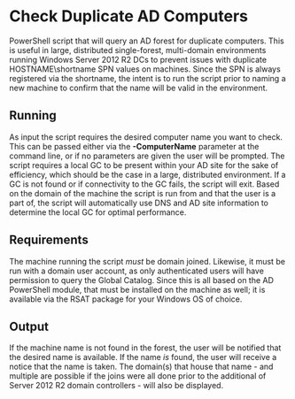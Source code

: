 Check Duplicate AD Computers===PowerShell script that will query an AD forest for duplicate computers. This is useful in large, distributed single-forest, multi-domain environments running Windows Server 2012 R2 DCs to prevent issues with duplicate HOSTNAME\shortname SPN values on machines. Since the SPN is always registered via the shortname, the intent is to run the script prior to naming a new machine to confirm that the name will be valid in the environment.Running---As input the script requires the desired computer name you want to check. This can be passed either via the **-ComputerName** parameter at the command line, or if no parameters are given the user will be prompted. The script requires a local GC to be present within your AD site for the sake of efficiency, which should be the case in a large, distributed environment. If a GC is not found or if connectivity to the GC fails, the script will exit. Based on the domain of the machine the script is run from and that the user is a part of, the script will automatically use DNS and AD site information to determine the local GC for optimal performance.Requirements---The machine running the script *must* be domain joined. Likewise, it must be run with a domain user account, as only authenticated users will have permission to query the Global Catalog. Since this is all based on the AD PowerShell module, that must be installed on the machine as well; it is available via the RSAT package for your Windows OS of choice.Output---If the machine name is not found in the forest, the user will be notified that the desired name is available. If the name *is* found, the user will receive a notice that the name is taken. The domain(s) that house that name - and multiple are possible if the joins were all done prior to the additional of Server 2012 R2 domain controllers - will also be displayed.